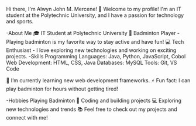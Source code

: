 

Hi there, I'm Alwyn John M. Mercene! 👋
Welcome to my profile! I'm an IT student at the Polytechnic University, and I have a passion for technology and sports.

-About Me
🎓 IT Student at Polytechnic University
🏸 Badminton Player - Playing badminton is my favorite way to stay active and have fun!
💻 Tech Enthusiast - I love exploring new technologies and working on exciting projects.
-Skills
Programming Languages: Java, Python, JavaScript, Cobol
Web Development: HTML, CSS, Java
Databases: MySQL
Tools: Git, VS Code

🌱 I’m currently learning new web development frameworks.
⚡ Fun fact: I can play badminton for hours without getting tired!

-Hobbies
Playing Badminton 🏸
Coding and building projects 💻
Exploring new technologies and trends 📚
Feel free to check out my projects and connect with me!

